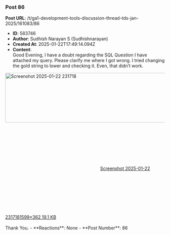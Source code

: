 ### Post 86
**Post URL**: /t/ga1-development-tools-discussion-thread-tds-jan-2025/161083/86
- **ID**: 583746
- **Author**: Sudhish Narayan S (Sudhishnarayan)
- **Created At**: 2025-01-22T17:49:14.094Z
- **Content**:  
  Good Evening, I have a doubt regarding the SQL Question I have attached my query. Please clarify me where I got wrong. I tried changing the gold string to lower and checking it. Even,  that didn’t work.<br>
<div class="lightbox-wrapper"><a class="lightbox" href="https://europe1.discourse-cdn.com/flex013/uploads/iitm/original/3X/b/e/bef378c05a79402b232e3f9a7741394ea99462d0.png" data-download-href="/uploads/short-url/rfem0RTtcWqawL5SFIDKVkX7QUU.png?dl=1" title="Screenshot 2025-01-22 231718" rel="noopener nofollow ugc"><img src="https://europe1.discourse-cdn.com/flex013/uploads/iitm/optimized/3X/b/e/bef378c05a79402b232e3f9a7741394ea99462d0_2_690x156.png" alt="Screenshot 2025-01-22 231718" data-base62-sha1="rfem0RTtcWqawL5SFIDKVkX7QUU" width="690" height="156" srcset="https://europe1.discourse-cdn.com/flex013/uploads/iitm/optimized/3X/b/e/bef378c05a79402b232e3f9a7741394ea99462d0_2_690x156.png, https://europe1.discourse-cdn.com/flex013/uploads/iitm/optimized/3X/b/e/bef378c05a79402b232e3f9a7741394ea99462d0_2_1035x234.png 1.5x, https://europe1.discourse-cdn.com/flex013/uploads/iitm/optimized/3X/b/e/bef378c05a79402b232e3f9a7741394ea99462d0_2_1380x312.png 2x" data-dominant-color="25292D"><div class="meta"><svg class="fa d-icon d-icon-far-image svg-icon" aria-hidden="true"><use href="#far-image"></use></svg><span class="filename">Screenshot 2025-01-22 231718</span><span class="informations">1599×362 19.1 KB</span><svg class="fa d-icon d-icon-discourse-expand svg-icon" aria-hidden="true"><use href="#discourse-expand"></use></svg></div></a></div><br>
Thank You.
- **Reactions**: None
- **Post Number**: 86

